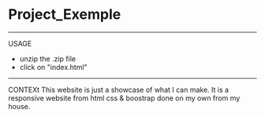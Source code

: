 # Project_Exemple
------
USAGE
- unzip the .zip file
- click on "index.html"
----
CONTEXt 
This website is just a showcase of what I can make.
It is a responsive website from html css & boostrap done on my own from my house. 
